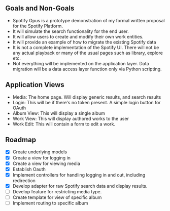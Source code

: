 ## Goals and Non-Goals

- Spotify Opus is a prototype demonstration of my formal written proposal for the Spotify Platform.
- It will simulate the search functionality for the end user.
- It will allow users to create and modify their own work entities.
- It will provide an example of how to migrate the existing Spotify data
- It is not a complete implementation of the Spotify UI. There will not be any actual playback or many of the usual pages such as library, explore etc.
- Not everything will be implemented on the application layer. Data migration will be a data access layer function only via Python scripting.

## Application Views

- Media: The home page. Will display generic results, and search results
- Login: This will be if there's no token present. A simple login button for OAuth
- Album View: This will display a single album
- Work View: This will display authored works to the user
- Work Edit: This will contain a form to edit a work.

## Roadmap

- [x] Create underlying models
- [x] Create a view for logging in
- [x] Create a view for viewing media
- [x] Establish Oauth
- [x] Implement controllers for handling logging in and out, including redirection
- [x] Develop adapter for raw Spotify search data and display results.
- [ ] Develop feature for restricting media type.
- [ ] Create template for view of specific album
- [ ] Implement routing to specific album 
